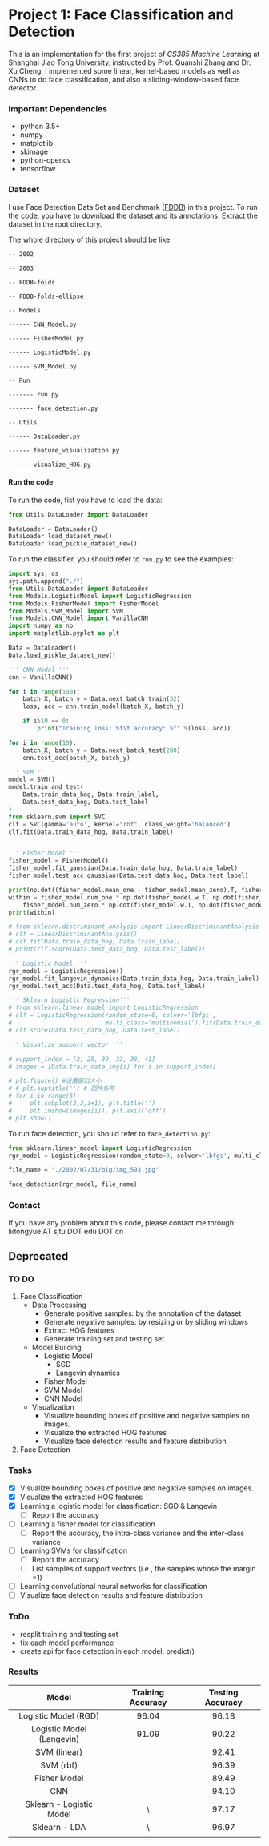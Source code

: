 # Project 1: Face Classification and Detection

This is an implementation for the first project of *CS385 Machine Learning* at Shanghai Jiao Tong University, instructed by Prof. Quanshi Zhang and Dr. Xu Cheng. I implemented some linear, kernel-based models as well as CNNs to do face classification, and also a sliding-window-based face detector.

### Important Dependencies

- python 3.5+
- numpy 
- matplotlib
- skimage
- python-opencv
- tensorflow 

### Dataset

I use Face Detection Data Set and Benchmark ([FDDB](http://vis-www.cs.umass.edu/fddb/)) in this project. To run the code, you have to download the dataset and its annotations. Extract the dataset in the root directory.

The whole directory of this project should be like:

```
-- 2002

-- 2003

-- FDDB-folds

-- FDDB-folds-ellipse

-- Models

------ CNN_Model.py

------ FisherModel.py

------ LogisticModel.py

------ SVM_Model.py

-- Run 

------- run.py

------- face_detection.py

-- Utils

------ DataLoader.py

------ feature_visualization.py

------ visualize_HOG.py
```

#### Run the code

To run the code, fist you have to load the data:

```python
from Utils.DataLoader import DataLoader

DataLoader = DataLoader()
DataLoader.load_dataset_new()
DataLoader.load_pickle_dataset_new()
```

To run the classifier, you should refer to `run.py`  to see the examples:

```python
import sys, os
sys.path.append("./")
from Utils.DataLoader import DataLoader
from Models.LogisticModel import LogisticRegression
from Models.FisherModel import FisherModel
from Models.SVM_Model import SVM
from Models.CNN_Model import VanillaCNN
import numpy as np
import matplotlib.pyplot as plt

Data = DataLoader()
Data.load_pickle_dataset_new()

''' CNN Model '''
cnn = VanillaCNN()

for i in range(100):
    batch_X, batch_y = Data.next_batch_train(32)
    loss, acc = cnn.train_model(batch_X, batch_y)

    if i%10 == 0:
        print("Training loss: %f\t accuracy: %f" %(loss, acc))

for i in range(10):
    batch_X, batch_y = Data.next_batch_test(200)
    cnn.test_acc(batch_X, batch_y)

''' SVM '''
model = SVM()
model.train_and_test(
    Data.train_data_hog, Data.train_label,
    Data.test_data_hog, Data.test_label
)
from sklearn.svm import SVC
clf = SVC(gamma='auto', kernel="rbf", class_weight='balanced')
clf.fit(Data.train_data_hog, Data.train_label) 


''' Fisher Model '''
fisher_model = FisherModel()
fisher_model.fit_gaussian(Data.train_data_hog, Data.train_label)
fisher_model.test_acc_gaussian(Data.test_data_hog, Data.test_label)

print(np.dot((fisher_model.mean_one - fisher_model.mean_zero).T, fisher_model.w)**2)
within = fisher_model.num_one * np.dot(fisher_model.w.T, np.dot(fisher_model.cov_one, fisher_model.w)) + \
    fisher_model.num_zero * np.dot(fisher_model.w.T, np.dot(fisher_model.cov_zero, fisher_model.w))
print(within)

# from sklearn.discriminant_analysis import LinearDiscriminantAnalysis
# clf = LinearDiscriminantAnalysis()
# clf.fit(Data.train_data_hog, Data.train_label)
# print(clf.score(Data.test_data_hog, Data.test_label))

''' Logistic Model '''
rgr_model = LogisticRegression()
rgr_model.fit_langevin_dynamics(Data.train_data_hog, Data.train_label)
rgr_model.test_acc(Data.test_data_hog, Data.test_label)

''' Sklearn Logistic Regression'''
# from sklearn.linear_model import LogisticRegression
# clf = LogisticRegression(random_state=0, solver='lbfgs',
#                          multi_class='multinomial').fit(Data.train_data_hog, Data.train_label)
# clf.score(Data.test_data_hog, Data.test_label)

''' Visualize support vector '''

# support_index = [2, 25, 30, 32, 38, 41]
# images = [Data.train_data_img[i] for i in support_index]

# plt.figure() #设置窗口大小
# # plt.suptitle('') # 图片名称
# for i in range(6):
#     plt.subplot(2,3,i+1), plt.title('')
#     plt.imshow(images[i]), plt.axis('off')
# plt.show()
```

To run face detection, you should refer to `face_detection.py`:

```python
from sklearn.linear_model import LogisticRegression
rgr_model = LogisticRegression(random_state=0, solver='lbfgs', multi_class='multinomial').fit(Data.train_data_hog, Data.train_label)

file_name = "./2002/07/31/big/img_593.jpg"

face_detection(rgr_model, file_name)
```

### Contact 

If you have any problem about this code, please contact me through: lidongyue AT sjtu DOT edu DOT cn

## Deprecated

### TO DO

1. Face Classification
   - Data Processing
     - Generate positive samples: by the annotation of the dataset
     - Generate negative samples: by resizing or by sliding windows
     - Extract HOG features
     - Generate training set and testing set
   - Model Building
     - Logistic Model
       - SGD
       - Langevin dynamics
     - Fisher Model
     - SVM Model
     - CNN Model
   - Visualization
     - Visualize bounding boxes of positive and negative samples on images. 
     - Visualize the extracted HOG features 
     - Visualize face detection results and feature distribution 
2. Face Detection

### Tasks

- [x] Visualize bounding boxes of positive and negative samples on images. 
- [x] Visualize the extracted HOG features 
- [x] Learning a logistic model for classification: SGD & Langevin
  - [ ]   Report the accuracy 
- [ ] Learning a fisher model for classification 
  - [ ] Report the accuracy, the intra-class variance and the inter-class variance 
- [ ] Learning SVMs for classification 
  - [ ] Report the accuracy 
  - [ ] List samples of support vectors (i.e., the samples whose the margin =1) 
- [ ] Learning convolutional neural networks for classification 
- [ ] Visualize face detection results and feature distribution 

### ToDo

- resplit training and testing set
- fix each model performance
- create api for face detection in each model: predict()

### Results

|           Model           | Training  Accuracy | Testing Accuracy |
| :-----------------------: | :----------------: | :--------------: |
|   Logistic Model (RGD)    |       96.04        |      96.18       |
| Logistic Model (Langevin) |       91.09        |      90.22       |
|       SVM (linear)        |                    |      92.41       |
|         SVM (rbf)         |                    |      96.39       |
|       Fisher Model        |                    |      89.49       |
|            CNN            |                    |      94.10       |
| Sklearn - Logistic Model  |         \          |      97.17       |
|       Sklearn - LDA       |         \          |      96.97       |
|                           |                    |                  |
